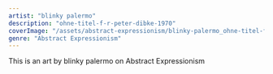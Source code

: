 ```yaml
---
artist: "blinky palermo"
description: "ohne-titel-f-r-peter-dibke-1970"
coverImage: "/assets/abstract-expressionism/blinky-palermo_ohne-titel-f-r-peter-dibke-1970.jpg"
genre: "Abstract Expressionism"
---
```

This is an art by blinky palermo on Abstract Expressionism


